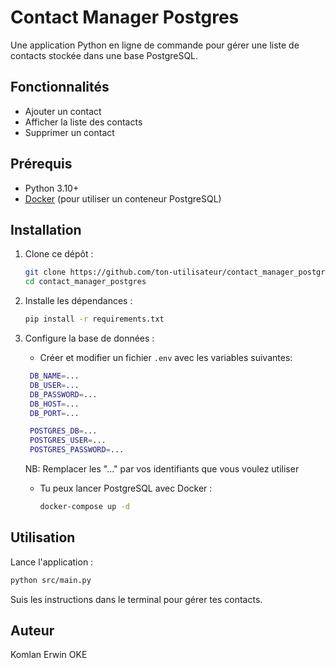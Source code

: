 # Contact Manager Postgres

Une application Python en ligne de commande pour gérer une liste de contacts stockée dans une base PostgreSQL.

## Fonctionnalités

- Ajouter un contact
- Afficher la liste des contacts
- Supprimer un contact

## Prérequis

- Python 3.10+
- [Docker](https://www.docker.com/) (pour utiliser un conteneur PostgreSQL)

## Installation

1. Clone ce dépôt :
   ```sh
   git clone https://github.com/ton-utilisateur/contact_manager_postgres.git
   cd contact_manager_postgres
   ```

2. Installe les dépendances :
   ```sh
   pip install -r requirements.txt
   ```

3. Configure la base de données :
   - Créer et modifier un fichier `.env` avec les variables suivantes:
    ```sh
     DB_NAME=...
     DB_USER=...
     DB_PASSWORD=...
     DB_HOST=...
     DB_PORT=...

     POSTGRES_DB=...
     POSTGRES_USER=...
     POSTGRES_PASSWORD=...
     ```
     NB: Remplacer les "..." par vos identifiants que vous voulez utiliser

   - Tu peux lancer PostgreSQL avec Docker :
     ```sh
     docker-compose up -d
     ```

## Utilisation

Lance l'application :
```sh
python src/main.py
```

Suis les instructions dans le terminal pour gérer tes contacts.

## Auteur

Komlan Erwin OKE